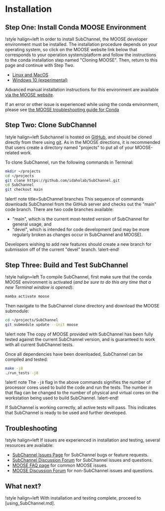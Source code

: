 # Installation

## Step One: Install Conda MOOSE Environment

!style halign=left
In order to install SubChannel, the MOOSE developer environment must be installed. The
installation procedure depends on your operating system, so click on the MOOSE
website link below that corresponds to your operation system/platform and follow
the instructions to the conda installation step named "Cloning MOOSE". Then,
return to this page and continue with Step Two.

- [Linux and MacOS](https://mooseframework.inl.gov/getting_started/installation/conda.html)
- [Windows 10 (experimental)](https://mooseframework.inl.gov/getting_started/installation/windows10.html)

Advanced manual installation instructions for this environment are available
[via the MOOSE website](https://mooseframework.inl.gov/getting_started/installation/index.html).

If an error or other issue is experienced while using the conda environment,
please see [the MOOSE troubleshooting guide for Conda](https://mooseframework.inl.gov/help/troubleshooting.html#condaissues)

## Step Two: Clone SubChannel

!style halign=left
Subchannel is hosted on [GitHub](https://github.com/idaholab/SubChannel), and should be
cloned directly from there using [git](https://git-scm.com/). As in the MOOSE
directions, it is recommended that users create a directory named "projects" to
put all of your MOOSE-related work.

To clone SubChannel, run the following commands in Terminal:

```bash
mkdir ~/projects
cd ~/projects
git clone https://github.com/idaholab/SubChannel.git
cd SubChannel
git checkout main
```

!alert! note title=SubChannel branches
This sequence of commands downloads SubChannel from the GitHub server and checks
out the "main" code branch. There are two code branches available:

- "main", which is the current most-tested version of SubChannel for general usage, and
- "devel", which is intended for code development (and may be more regularly broken
  as changes occur in SubChannel and MOOSE).

Developers wishing to add new features should create a new branch for submission
off of the current "devel" branch.
!alert-end!

## Step Three: Build and Test SubChannel

!style halign=left
To compile SubChannel, first make sure that the conda MOOSE environment is activated
(*and be sure to do this any time that a new Terminal window is opened*):

```bash
mamba activate moose
```

Then navigate to the SubChannel clone directory and download the MOOSE submodule:

```bash
cd ~/projects/SubChannel
git submodule update --init moose
```

!alert note
The copy of MOOSE provided with SubChannel has been fully tested against the current
SubChannel version, and is guaranteed to work with all current SubChannel tests.

Once all dependencies have been downloaded, SubChannel can be compiled and tested:

```bash
make -j8
./run_tests -j8
```

!alert! note
The `-j8` flag in the above commands signifies the number of processor cores used to
build the code and run the tests. The number in that flag can be changed to the
number of physical and virtual cores on the workstation being used to build SubChannel.
!alert-end!

If SubChannel is working correctly, all active tests will pass. This indicates that
SubChannel is ready to be used and further developed.

## Troubleshooting

!style halign=left
If issues are experienced in installation and testing, several resources
are available:

- [SubChannel Issues Page](https://github.com/idaholab/SubChannel/issues) for SubChannel bugs or feature requests.
- [SubChannel Discussion Forum](https://github.com/idaholab/SubChannel/discussions) for SubChannel issues and questions.
- [MOOSE FAQ page](https://mooseframework.inl.gov/help/faq/index.html) for common MOOSE issues.
- [MOOSE Discussion Forum](https://github.com/idaholab/moose/discussions) for non-SubChannel issues and questions.

## What next?

!style halign=left
With installation and testing complete, proceed to [using_SubChannel.md].